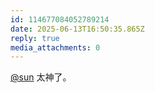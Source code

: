 ```yaml
---
id: 114677084052789214
date: 2025-06-13T16:50:35.865Z
reply: true
media_attachments: 0
---
```


[@sun](https://jiong.us/@sun) 太神了。

